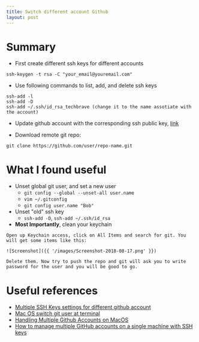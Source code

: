 ```yaml
---
title: Switch different account Github
layout: post
---
```


# Summary
- First create different ssh keys for different accounts
```
ssh-keygen -t rsa -C "your_email@youremail.com"
```

- Use following commands to list, add, and delete ssh keys
```
ssh-add -l 
ssh-add -D 
ssh-add ~/.ssh/id_rsa_techbrave (change it to the name assotiate with the account)
```

- Update github account with the corresponding ssh public key, [link](https://help.github.com/en/articles/adding-a-new-ssh-key-to-your-github-account)


- Download remote git repo:
```
git clone https://github.com/user/repo-name.git
```

# What I found useful
- Unset global git user, and set a new user
  - `git config --global --unset-all user.name`
  - `vim ~/.gitconfig`
  - `git config user.name "Bob"`
- Unset "old" ssh key 
  - `ssh-add -D`, `ssh-add ~/.ssh/id_rsa`
- **Most Importantly**, clean your keychain 
```
Open up Keychain access, click on All Items and search for git. You will get some items like this:

![Screenshot]({{ '/images/Screenshot-2018-08-17.png' }})

Delete them. Now try to push the repo and git will ask you to write password for the user and you will be good to go.
```

# Useful references
- [Multiple SSH Keys settings for different github account](https://gist.github.com/jexchan/2351996)
- [Mac OS switch git user at terminal](https://superuser.com/questions/1064197/how-to-switch-git-user-at-terminal)
- [Handling Multiple Github Accounts on MacOS](https://gist.github.com/Jonalogy/54091c98946cfe4f8cdab2bea79430f9)
- [How to manage multiple GitHub accounts on a single machine with SSH keys](https://www.freecodecamp.org/news/manage-multiple-github-accounts-the-ssh-way-2dadc30ccaca/)